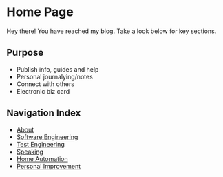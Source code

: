 # Home Page
Hey there! You have reached my blog. Take a look below for key sections.

## Purpose
* Publish info, guides and help
* Personal journalying/notes
* Connect with others
* Electronic biz card

## Navigation Index
* [About](./ABOUT.md)
* [Software Engineering](./SOFTWARE-ENGINEERING.md)
* [Test Engineering](./TEST-ENGINEERING.md)
* [Speaking](./SPEAKING.md)
* [Home Automation](./HOME-AUTOMATION.md)
* [Personal Improvement](./PERSONAL-IMPROVEMENT.md)
